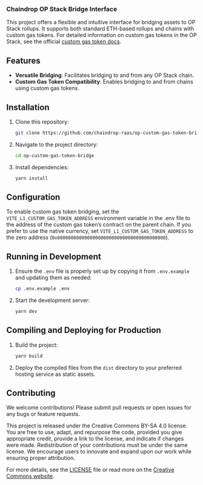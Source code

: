 ### Chaindrop OP Stack Bridge Interface

This project offers a flexible and intuitive interface for bridging assets to OP Stack rollups. It supports both standard ETH-based rollups and chains with custom gas tokens. For detailed information on custom gas tokens in the OP Stack, see the official [custom gas token docs](https://docs.optimism.io/stack/protocol/features/custom-gas-token).

## Features

- **Versatile Bridging**: Facilitates bridging to and from any OP Stack chain.
- **Custom Gas Token Compatibility**: Enables bridging to and from chains using custom gas tokens.

## Installation

1. Clone this repository:
   ```bash
   git clone https://github.com/chaindrop-raas/op-custom-gas-token-bridge.git
   ```
2. Navigate to the project directory:
   ```bash
   cd op-custom-gas-token-bridge
   ```
3. Install dependencies:
   ```bash
   yarn install
   ```

## Configuration

To enable custom gas token bridging, set the `VITE_L1_CUSTOM_GAS_TOKEN_ADDRESS` environment variable in the .env file to the address of the custom gas token’s contract on the parent chain. If you prefer to use the native currency, set `VITE_L1_CUSTOM_GAS_TOKEN_ADDRESS` to the zero address (`0x0000000000000000000000000000000000000000`).

## Running in Development

1. Ensure the `.env` file is properly set up by copying it from `.env.example` and updating them as needed:
   ```bash
   cp .env.example .env
   ```
2. Start the development server:
   ```bash
   yarn dev
   ```

## Compiling and Deploying for Production

1. Build the project:
   ```bash
   yarn build
   ```
2. Deploy the compiled files from the `dist` directory to your preferred hosting service as static assets.

## Contributing

We welcome contributions! Please submit pull requests or open issues for any bugs or feature requests.

This project is released under the Creative Commons BY-SA 4.0 license. You are free to use, adapt, and repurpose the code, provided you give appropriate credit, provide a link to the license, and indicate if changes were made. Redistribution of your contributions must be under the same license. We encourage users to innovate and expand upon our work while ensuring proper attribution.

For more details, see the [LICENSE](https://github.com/chaindrop-raas/op-custom-gas-token-bridge/blob/main/LICENSE) file or read more on the [Creative Commons website](https://creativecommons.org/licenses/by-sa/4.0/).
